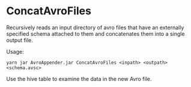 # ConcatAvroFiles

Recursively reads an input directory of avro files that have an externally specified schema attached to them and concatenates them into a single output file.

Usage:

`yarn jar AvroAppender.jar ConcatAvroFiles <inpath> <outpath> <schema.avsc>`

Use the hive table to examine the data in the new Avro file.
